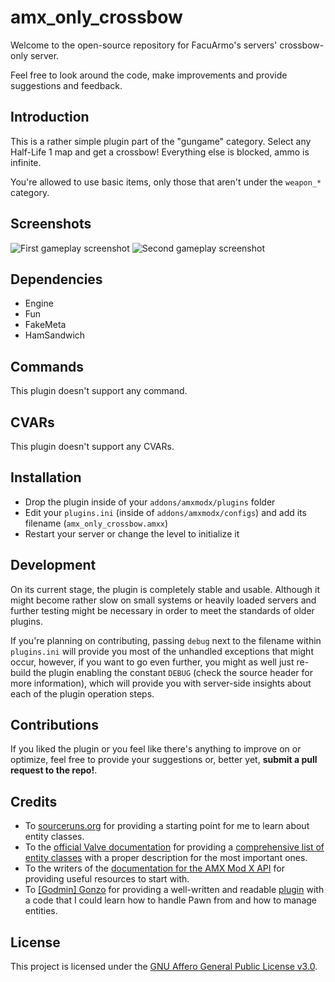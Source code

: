 amx_only_crossbow
=================

Welcome to the open-source repository for FacuArmo's servers' crossbow-only server.

Feel free to look around the code, make improvements and provide suggestions and feedback.

## Introduction

This is a rather simple plugin part of the "gungame" category. Select any Half-Life 1 map and get a crossbow! Everything else is blocked, ammo is infinite.

You're allowed to use basic items, only those that aren't under the `weapon_*` category.

## Screenshots
![First gameplay screenshot](https://i.ibb.co/KDtq8JK/example0.png)
![Second gameplay screenshot](https://i.ibb.co/dJKdSVJ/example1.png)

## Dependencies

- Engine
- Fun
- FakeMeta
- HamSandwich

## Commands

This plugin doesn't support any command.

## CVARs

This plugin doesn't support any CVARs.

## Installation

- Drop the plugin inside of your `addons/amxmodx/plugins` folder
- Edit your `plugins.ini` (inside of `addons/amxmodx/configs`) and add its filename (`amx_only_crossbow.amxx`)
- Restart your server or change the level to initialize it

## Development

On its current stage, the plugin is completely stable and usable. Although it might become rather slow on small systems or heavily loaded servers and further testing might be necessary in order to meet the standards of older plugins.

If you're planning on contributing, passing `debug` next to the filename within `plugins.ini` will provide you most of the unhandled exceptions that might occur, however, if you want to go even further, you might as well just re-build the plugin enabling the constant `DEBUG` (check the source header for more information), which will provide you with server-side insights about each of the plugin operation steps.

## Contributions

If you liked the plugin or you feel like there's anything to improve on or optimize, feel free to provide your suggestions or, better yet, **submit a pull request to the repo!**.

## Credits

- To [sourceruns.org](https://sourceruns.org) for providing a starting point for me to learn about entity classes.
- To the [official Valve documentation](https://developer.valvesoftware.com/wiki/) for providing a [comprehensive list of entity classes](https://developer.valvesoftware.com/wiki/List_of_Half-Life_entities) with a proper description for the most important ones.
- To the writers of the [documentation for the AMX Mod X API](https://www.amxmodx.org/api/amxmodx/) for providing useful resources to start with.
- To [[Godmin] Gonzo](https://forums.alliedmods.net/member.php?u=1603) for providing a well-written and readable [plugin](https://forums.alliedmods.net/showthread.php?p=189356) with a code that I could learn how to handle Pawn from and how to manage entities.

## License

This project is licensed under the [GNU Affero General Public License v3.0](LICENSE).